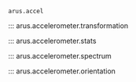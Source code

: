 `arus.accel`

::: arus.accelerometer.transformation

::: arus.accelerometer.stats

::: arus.accelerometer.spectrum

::: arus.accelerometer.orientation

<!-- ::: arus.accelerometer.counts -->